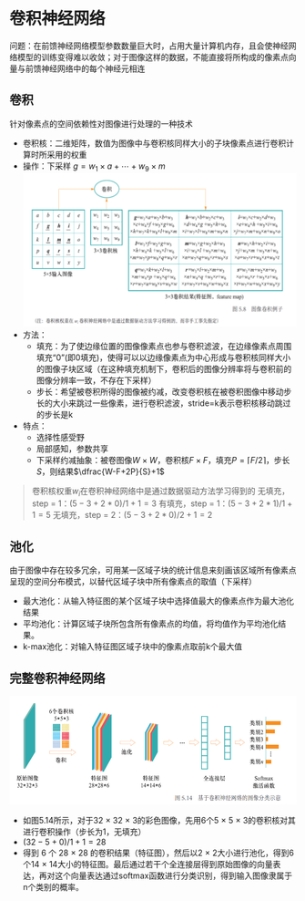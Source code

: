 # 卷积神经网络

问题：在前馈神经网络模型参数数量巨大时，占用大量计算机内存，且会使神经网络模型的训练变得难以收敛；对于图像这样的数据，不能直接将所构成的像素点向量与前馈神经网络中的每个神经元相连

## 卷积

针对像素点的空间依赖性对图像进行处理的一种技术

+ 卷积核：二维矩阵，数值为图像中与卷积核同样大小的子块像素点进行卷积计算时所采用的权重
+ 操作：下采样 $g=w_1\times a+\cdots+w_9\times m$
	![alt text](images/image-8.png)
+ 方法：
	+ 填充：为了使边缘位置的图像像素点也参与卷积滤波，在边缘像素点周围填充“0”(即0填充)，使得可以以边缘像素点为中心形成与卷积核同样大小的图像子块区域（在这种填充机制下，卷积后的图像分辨率将与卷积前的图像分辨率一致，不存在下采样）
	+ 步长：希望被卷积所得的图像被约减，改变卷积核在被卷积图像中移动步长的大小来跳过一些像素，进行卷积滤波，stride=k表示卷积核移动跳过的步长是k
+ 特点：
	+ 选择性感受野
	+ 局部感知，参数共享
	+ 下采样约减抽象：被卷图像$W\times W$，卷积核$F\times F$，填充$P=\lceil F/2\rceil$，步长$S$，则结果$\dfrac{W-F+2P}{S}+1$

> 卷积核权重$w_i$在卷积神经网络中是通过数据驱动方法学习得到的
> 无填充，step = 1：$(5-3+2*0)/1 + 1 = 3$
> 有填充，step = 1：$(5-3+2*1)/1 + 1 = 5$
> 无填充，step = 2：$(5-3+2*0)/2 + 1 = 2$

## 池化

由于图像中存在较多冗余，可用某一区域子块的统计信息来刻画该区域所有像素点呈现的空间分布模式，以替代区域子块中所有像素点的取值（下采样）

+ 最大池化：从输入特征图的某个区域子块中选择值最大的像素点作为最大池化结果
+ 平均池化：计算区域子块所包含所有像素点的均值，将均值作为平均池化结果。
+ k-max池化：对输入特征图区域子块中的像素点取前k个最大值

## 完整卷积神经网络

![alt text](images/image-14.png)

- 如图5.14所示，对于32 × 32 × 3的彩色图像，先用6个5 × 5 × 3的卷积核对其进行卷积操作（步长为1，无填充）
- $(32-5+0)/1 + 1  = 28$
- 得到 6 个 28 × 28 的卷积结果（特征图），然后以2 × 2大小进行池化，得到6个14 × 14大小的特征图。最后通过若干个全连接层得到原始图像的向量表达，再对这个向量表达通过softmax函数进行分类识别，得到输入图像隶属于n个类别的概率。
